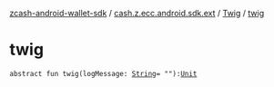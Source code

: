 [zcash-android-wallet-sdk](../../index.md) / [cash.z.ecc.android.sdk.ext](../index.md) / [Twig](index.md) / [twig](./twig.md)

# twig

`abstract fun twig(logMessage: `[`String`](https://kotlinlang.org/api/latest/jvm/stdlib/kotlin/-string/index.html)` = ""): `[`Unit`](https://kotlinlang.org/api/latest/jvm/stdlib/kotlin/-unit/index.html)

